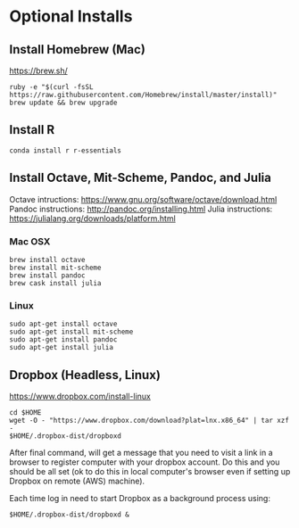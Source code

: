 

# Optional Installs


## Install Homebrew (Mac)

https://brew.sh/

~~~
ruby -e "$(curl -fsSL https://raw.githubusercontent.com/Homebrew/install/master/install)"
brew update && brew upgrade
~~~



## Install R

~~~
conda install r r-essentials
~~~



## Install Octave, Mit-Scheme, Pandoc, and Julia

Octave intructions: https://www.gnu.org/software/octave/download.html
Pandoc instructions: http://pandoc.org/installing.html
Julia instructions: https://julialang.org/downloads/platform.html

### Mac OSX

~~~
brew install octave
brew install mit-scheme
brew install pandoc
brew cask install julia
~~~


### Linux

~~~
sudo apt-get install octave
sudo apt-get install mit-scheme
sudo apt-get install pandoc
sudo apt-get install julia
~~~



## Dropbox (Headless, Linux)

https://www.dropbox.com/install-linux

~~~
cd $HOME
wget -O - "https://www.dropbox.com/download?plat=lnx.x86_64" | tar xzf -
$HOME/.dropbox-dist/dropboxd
~~~

After final command, will get a message that you need to visit a link in a browser to register computer with your dropbox account. Do this and you should be all set (ok to do this in local computer's browser even if setting up Dropbox on remote (AWS) machine).

Each time log in need to start Dropbox as a background process using:

~~~
$HOME/.dropbox-dist/dropboxd &
~~~
